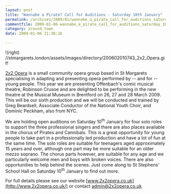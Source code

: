 ```yaml
---
layout: post
title: "Wannabe a Pirate? Call for Auditions - Saturday 10th January"
permalink: /archives/2009/01/wannabe_a_pirate_call_for_auditions_saturday_10th.html
commentfile: 2009-01-06-wannabe_a_pirate_call_for_auditions_saturday_10th
category: around_town
date: 2009-01-06 21:38:16

---
```


!(right) //stmargarets.london/assets/images/directory/200602010743\_2x2\_Opera.gif!

[2x2 Opera](https://stmargarets.london/directory/music/200602010743) is a small community opera group based in St Margarets specialising in adapting and presenting opera performed by -- and for -- young people. This year we are presenting Offenbach's comic musical theatre, Robinson Crusoe and are delighted to be performing in the new theatre at the Musical Museum in Brentford on 26, 27 and 28 March 2009. This will be our sixth production and we will be conducted and trained by Greg Beardsell, Associate Conductor of the National Youth Choir, and Dominic Peckham, also from NYC.

We are holding open auditions on Saturday 10<sup>th</sup> January for four solo roles to support the three professional singers and there are also places available in the chorus of Pirates and Cannibals. This is a great opportunity for young people to take part in a professionally led production and have a lot of fun at the same time. The solo roles are suitable for teenagers aged approximately 15 years and over, although one part may be more suitable for an older mezzo soprano. The chorus parts however, are suitable for any age and we particularly welcome men and boys with broken voices. There are also opportunities to help behind the scenes. Just come along to St Stephens' School Hall on Saturday 10<sup>th</sup> January to find out more.

For full details please see our website [www.2x2opera.co.uk](http://www.2x2opera.co.uk/) or contact <admin@2x2opera.co.uk>
